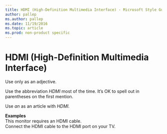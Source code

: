 ```yaml
---
title: HDMI (High-Definition Multimedia Interface) - Microsoft Style Guide
author: pallep
ms.author: pallep
ms.date: 11/19/2016
ms.topic: article
ms.prod: non-product specific
---
```


# HDMI (High-Definition Multimedia Interface)

Use only as an adjective. 

Use the abbreviation *HDMI* most of the time. It’s OK to spell out in parentheses on the first mention.

Use *an* as an article with *HDMI.*

**Examples**  
This monitor requires an HDMI cable.  
Connect the HDMI cable to the HDMI port on your TV.
